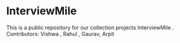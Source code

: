 # InterviewMile
This is a public repository for our collection projects InterviewMile . Contributors: Vishwa , Rahul , Gaurav, Arpit
